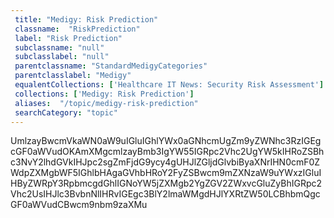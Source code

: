 ```yaml
--- 
 title: "Medigy: Risk Prediction" 
 classname:  "RiskPrediction" 
 label: "Risk Prediction" 
 subclassname: "null" 
 subclasslabel: "null" 
 parentclassname: "StandardMedigyCategories" 
 parentclasslabel: "Medigy" 
 equalentCollections: ['Healthcare IT News: Security Risk Assessment'] 
 collections: ['Medigy: Risk Prediction']
 aliases:  "/topic/medigy-risk-prediction"  
 searchCategory: "topic" 
---
```

UmlzayBwcmVkaWN0aW9uIGluIGhlYWx0aGNhcmUgZm9yZWNhc3RzIGEgcGF0aWVudOKAmXMgcmlzayBmb3IgYW55IGRpc2Vhc2UgYW5kIHRoZSBhc3NvY2lhdGVkIHJpc2sgZmFjdG9ycy4gUHJlZGljdGlvbiByaXNrIHN0cmF0ZWdpZXMgbWF5IGhlbHAgaGVhbHRoY2FyZSBwcm9mZXNzaW9uYWxzIGluIHByZWRpY3RpbmcgdGhlIGNoYW5jZXMgb2YgZGV2ZWxvcGluZyBhIGRpc2Vhc2UsIHJlc3BvbnNlIHRvIGEgc3BlY2lmaWMgdHJlYXRtZW50LCBhbmQgcGF0aWVudCBwcm9nbm9zaXMu